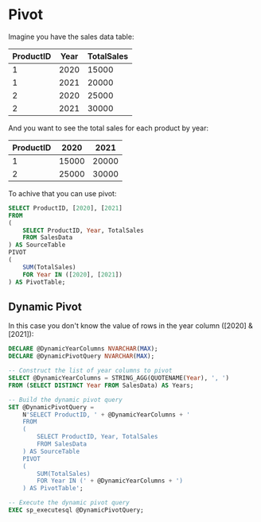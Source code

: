 # Pivot

Imagine you have the sales data table:

ProductID | Year | TotalSales
----------|------|-----------
1         | 2020 | 15000
1         | 2021 | 20000
2         | 2020 | 25000
2         | 2021 | 30000



And you want to see the total sales for each product by year:

ProductID | 2020  | 2021
----------|-------|-------
1         | 15000 | 20000
2         | 25000 | 30000



To achive that you can use pivot:

```sql
SELECT ProductID, [2020], [2021]
FROM
(
    SELECT ProductID, Year, TotalSales
    FROM SalesData
) AS SourceTable
PIVOT
(
    SUM(TotalSales)
    FOR Year IN ([2020], [2021])
) AS PivotTable;
```

## Dynamic Pivot 

In this case you don't know the value of rows in the year column ([2020] & [2021]):

```sql
DECLARE @DynamicYearColumns NVARCHAR(MAX);
DECLARE @DynamicPivotQuery NVARCHAR(MAX);

-- Construct the list of year columns to pivot
SELECT @DynamicYearColumns = STRING_AGG(QUOTENAME(Year), ', ')
FROM (SELECT DISTINCT Year FROM SalesData) AS Years;

-- Build the dynamic pivot query
SET @DynamicPivotQuery = 
    N'SELECT ProductID, ' + @DynamicYearColumns + '
    FROM
    (
        SELECT ProductID, Year, TotalSales
        FROM SalesData
    ) AS SourceTable
    PIVOT
    (
        SUM(TotalSales)
        FOR Year IN (' + @DynamicYearColumns + ')
    ) AS PivotTable';

-- Execute the dynamic pivot query
EXEC sp_executesql @DynamicPivotQuery;
``` 